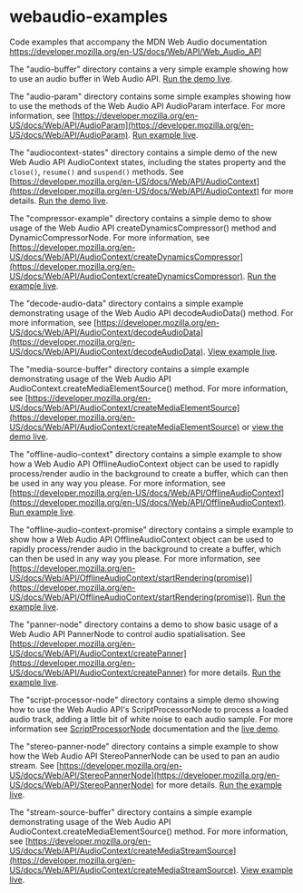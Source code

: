 # webaudio-examples
Code examples that accompany the MDN Web Audio documentation https://developer.mozilla.org/en-US/docs/Web/API/Web_Audio_API

The "audio-buffer" directory contains a very simple example showing how to use an audio buffer in Web Audio API. [Run the demo live](http://mdn.github.io/webaudio-examples/audio-buffer/).

The "audio-param" directory contains some simple examples showing how to use the methods of the Web Audio API AudioParam interface. For more information, see [https://developer.mozilla.org/en-US/docs/Web/API/AudioParam](https://developer.mozilla.org/en-US/docs/Web/API/AudioParam). [Run example live](http://mdn.github.io/webaudio-examples/audio-param/).

The "audiocontext-states" directory contains a simple demo of the new Web Audio API AudioContext states, including the states property and the <code>close()</code>, <code>resume()</code> and <code>suspend()</code> methods. See [https://developer.mozilla.org/en-US/docs/Web/API/AudioContext](https://developer.mozilla.org/en-US/docs/Web/API/AudioContext) for more details. [Run the demo live](http://mdn.github.io/webaudio-examples/audiocontext-states/).

The "compressor-example" directory contains a simple demo to show usage of the Web Audio API createDynamicsCompressor() method and DynamicCompressorNode. For more information, see [https://developer.mozilla.org/en-US/docs/Web/API/AudioContext/createDynamicsCompressor](https://developer.mozilla.org/en-US/docs/Web/API/AudioContext/createDynamicsCompressor). [Run the example live](http://mdn.github.io/webaudio-examples/compressor-example/).

The "decode-audio-data" directory contains a simple example demonstrating usage of the Web Audio API decodeAudioData() method. For more information, see [https://developer.mozilla.org/en-US/docs/Web/API/AudioContext/decodeAudioData](https://developer.mozilla.org/en-US/docs/Web/API/AudioContext/decodeAudioData). [View example live](http://mdn.github.io/webaudio-examples/decode-audio-data/).


The "media-source-buffer" directory contains a simple example demonstrating usage of the Web Audio API AudioContext.createMediaElementSource() method. For more information, see [https://developer.mozilla.org/en-US/docs/Web/API/AudioContext/createMediaElementSource](https://developer.mozilla.org/en-US/docs/Web/API/AudioContext/createMediaElementSource) or [view the demo live](http://mdn.github.io/webaudio-examples/media-source-buffer/).

The "offline-audio-context" directory contains a simple example to show how a Web Audio API OfflineAudioContext object can be used to rapidly process/render audio in the background to create a buffer, which can then be used in any way you please. For more information, see [https://developer.mozilla.org/en-US/docs/Web/API/OfflineAudioContext](https://developer.mozilla.org/en-US/docs/Web/API/OfflineAudioContext). [Run example live](http://mdn.github.io/webaudio-examples/offline-audio-context/).

The "offline-audio-context-promise" directory contains a simple example to show how a Web Audio API OfflineAudioContext object can be used to rapidly process/render audio in the background to create a buffer, which can then be used in any way you please. For more information, see [https://developer.mozilla.org/en-US/docs/Web/API/OfflineAudioContext/startRendering(promise)](https://developer.mozilla.org/en-US/docs/Web/API/OfflineAudioContext/startRendering(promise)). [Run the example live](http://mdn.github.io/webaudio-examples/offline-audio-context-promise/).

The "panner-node" directory contains a demo to show basic usage of a Web Audio API PannerNode to control audio spatialisation. See [https://developer.mozilla.org/en-US/docs/Web/API/AudioContext/createPanner](https://developer.mozilla.org/en-US/docs/Web/API/AudioContext/createPanner) for more details. [Run the example live](http://mdn.github.io/webaudio-examples/panner-node/).

The "script-processor-node" directory contains a simple demo showing how to use the Web Audio API's ScriptProcessorNode to process a loaded audio track, adding a little bit of white noise to each audio sample. For more information see [ScriptProcessorNode](https://developer.mozilla.org/en-US/docs/Web/API/ScriptProcessorNode) documentation and the [live demo](http://mdn.github.io/webaudio-examples/script-processor-node/).

The "stereo-panner-node" directory contains a simple example to show how the Web Audio API StereoPannerNode can be used to pan an audio stream. See [https://developer.mozilla.org/en-US/docs/Web/API/StereoPannerNode](https://developer.mozilla.org/en-US/docs/Web/API/StereoPannerNode) for more details.
[Run the example live](http://mdn.github.io/webaudio-examples/stereo-panner-node/).

The "stream-source-buffer" directory contains a simple example demonstrating usage of the Web Audio API AudioContext.createMediaElementSource() method. For more information, see [https://developer.mozilla.org/en-US/docs/Web/API/AudioContext/createMediaStreamSource](https://developer.mozilla.org/en-US/docs/Web/API/AudioContext/createMediaStreamSource). [View example live](http://mdn.github.io/webaudio-examples/stream-source-buffer/).
